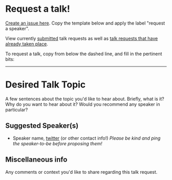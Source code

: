 # Request a talk!

[Create an issue here](https://github.com/PDXNode/pdxnode/issues?milestone=1&state=open). Copy the template below and apply the label "request a speaker".

View currently [submitted](https://github.com/PDXNode/pdxnode/issues?milestone=1&page=1&state=open) talk requests as well as [talk requests that have already taken place](https://github.com/PDXNode/pdxnode/issues?milestone=1&page=1&state=closed).

To request a talk, copy from below the dashed line, and fill in the
pertinent bits:

----------------------

# Desired Talk Topic

A few sentences about the topic you'd like to hear about. Briefly, what is it? Why do
you want to hear about it? Would you recommend any speaker in particular?

## Suggested Speaker(s)

* Speaker name, [twitter](https://twitter.com/their-twitter-handle) (or other contact info!)
  *Please be kind and ping the speaker-to-be before proposing them!*

## Miscellaneous info

Any comments or context you'd like to share regarding this talk request.
